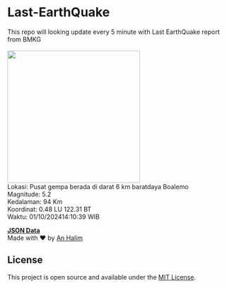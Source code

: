 # Last-EarthQuake
This repo will looking update every 5 minute with Last EarthQuake report from BMKG
<br>
<br>
<img src="https://static.bmkg.go.id/20241001141039.mmi.jpg" width="300"/>
<br>
Lokasi: Pusat gempa berada di darat 6 km baratdaya Boalemo <br>
Magnitude: 5.2 <br>
Kedalaman: 94 Km <br>
Koordinat: 0.48 LU 122.31 BT <br>
Waktu: 01/10/202414:10:39 WIB <br>

<a href="./data/data.json">**JSON Data**</a>
<br>
Made with ❤️ by <a href="https://github.com/an-halim">An Halim</a>
## License

This project is open source and available under the [MIT License](LICENSE).
